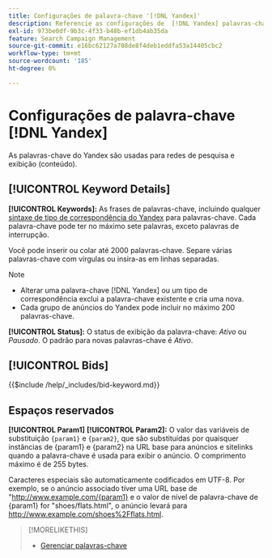 ```yaml
---
title: Configurações de palavra-chave '[!DNL Yandex]'
description: Referencie as configurações de  [!DNL Yandex] palavras-chave.
exl-id: 973be0df-9b3c-4f33-b48b-ef1db4ab35da
feature: Search Campaign Management
source-git-commit: e16bc62127a708de8f4deb1eddfa53a14405cbc2
workflow-type: tm+mt
source-wordcount: '185'
ht-degree: 0%

---
```


# Configurações de palavra-chave [!DNL Yandex]

As palavras-chave do Yandex são usadas para redes de pesquisa e exibição (conteúdo).

<!-- Note to self: Yandex doesn't have separate website placements for display; users use keywords for the sites/parts of the content network on which they want to advertise. -->

## [!UICONTROL Keyword Details]

**[!UICONTROL Keywords]:** As frases de palavras-chave, incluindo qualquer [sintaxe de tipo de correspondência do Yandex](https://yandex.com/support/direct/keywords/symbols-and-operators.html) para palavras-chave. Cada palavra-chave pode ter no máximo sete palavras, exceto palavras de interrupção.

Você pode inserir ou colar até 2000 palavras-chave. Separe várias palavras-chave com vírgulas ou insira-as em linhas separadas.

>[!NOTE]
>
>* Alterar uma palavra-chave [!DNL Yandex] ou um tipo de correspondência exclui a palavra-chave existente e cria uma nova.
>* Cada grupo de anúncios do Yandex pode incluir no máximo 200 palavras-chave.

**[!UICONTROL Status]:** O status de exibição da palavra-chave: *Ativo* ou *Pausado*. O padrão para novas palavras-chave é *Ativo*.

## [!UICONTROL Bids]

<!-- **[!UICONTROL Bid]:** -->

{{$include /help/_includes/bid-keyword.md}}

## Espaços reservados

**[!UICONTROL Param1]** **[!UICONTROL Param2]:** O valor das variáveis de substituição `{param1}` e `{param2}`, que são substituídas por quaisquer instâncias de {param1} e {param2} na URL base para anúncios e sitelinks quando a palavra-chave é usada para exibir o anúncio. O comprimento máximo é de 255 bytes.

Caracteres especiais são automaticamente codificados em UTF-8. Por exemplo, se o anúncio associado tiver uma URL base de &quot;http://www.example.com/{param1} e o valor de nível de palavra-chave de {param1} for &quot;shoes/flats.html&quot;, o anúncio levará para http://www.example.com/shoes%2Fflats.html.

>[!MORELIKETHIS]
>
>* [Gerenciar palavras-chave](/help/search-social-commerce/campaign-management/campaigns/keyword-manage.md)

